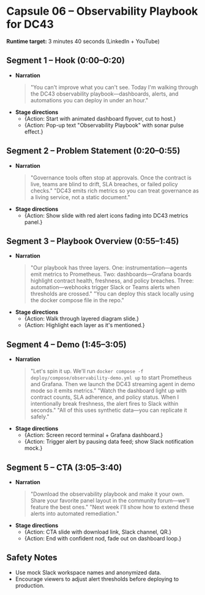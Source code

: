 # Capsule 06 – Observability Playbook for DC43

**Runtime target:** 3 minutes 40 seconds (LinkedIn + YouTube)

## Segment 1 – Hook (0:00–0:20)
- **Narration**
  > "You can't improve what you can't see. Today I'm walking through the DC43 observability playbook—dashboards, alerts, and automations you can deploy in under an hour."
- **Stage directions**
  - {Action: Start with animated dashboard flyover, cut to host.}
  - {Action: Pop-up text "Observability Playbook" with sonar pulse effect.}

## Segment 2 – Problem Statement (0:20–0:55)
- **Narration**
  > "Governance tools often stop at approvals. Once the contract is live, teams are blind to drift, SLA breaches, or failed policy checks." 
  > "DC43 emits rich metrics so you can treat governance as a living service, not a static document."
- **Stage directions**
  - {Action: Show slide with red alert icons fading into DC43 metrics panel.}

## Segment 3 – Playbook Overview (0:55–1:45)
- **Narration**
  > "Our playbook has three layers. One: instrumentation—agents emit metrics to Prometheus. Two: dashboards—Grafana boards highlight contract health, freshness, and policy breaches. Three: automation—webhooks trigger Slack or Teams alerts when thresholds are crossed." 
  > "You can deploy this stack locally using the docker compose file in the repo."
- **Stage directions**
  - {Action: Walk through layered diagram slide.}
  - {Action: Highlight each layer as it's mentioned.}

## Segment 4 – Demo (1:45–3:05)
- **Narration**
  > "Let's spin it up. We'll run `docker compose -f deploy/compose/observability-demo.yml up` to start Prometheus and Grafana. Then we launch the DC43 streaming agent in demo mode so it emits metrics." 
  > "Watch the dashboard light up with contract counts, SLA adherence, and policy status. When I intentionally break freshness, the alert fires to Slack within seconds." 
  > "All of this uses synthetic data—you can replicate it safely." 
- **Stage directions**
  - {Action: Screen record terminal + Grafana dashboard.}
  - {Action: Trigger alert by pausing data feed; show Slack notification mock.}

## Segment 5 – CTA (3:05–3:40)
- **Narration**
  > "Download the observability playbook and make it your own. Share your favorite panel layout in the community forum—we'll feature the best ones." 
  > "Next week I'll show how to extend these alerts into automated remediation."
- **Stage directions**
  - {Action: CTA slide with download link, Slack channel, QR.}
  - {Action: End with confident nod, fade out on dashboard loop.}

## Safety Notes
- Use mock Slack workspace names and anonymized data.
- Encourage viewers to adjust alert thresholds before deploying to production.
